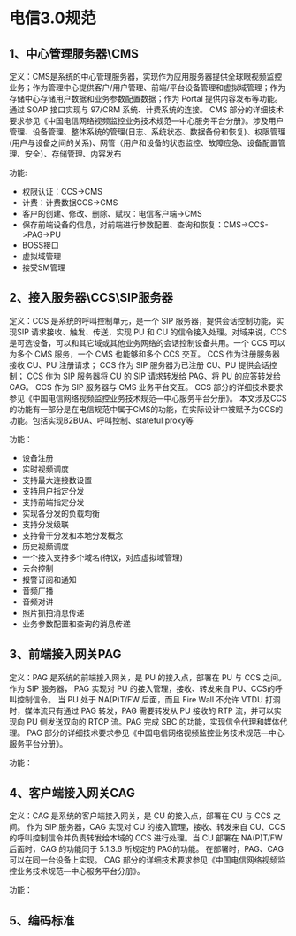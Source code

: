 # 电信3.0规范 #



## 1、中心管理服务器\CMS ##

定义：CMS是系统的中心管理服务器，实现作为应用服务器提供全球眼视频监控业务；作为管理中心提供客户/用户管理、前端/平台设备管理和虚拟域管理；作为存储中心存储用户数据和业务参数配置数据；作为 Portal  提供内容发布等功能。通过 SOAP 接口实现与 97/CRM 系统、计费系统的连接。 CMS  部分的详细技术要求参见《中国电信网络视频监控业务技术规范—中心服务平台分册》。涉及用户管理、设备管理、整体系统的管理(日志、系统状态、数据备份和恢复)、权限管理(用户与设备之间的关系)、网管（用户和设备的状态监控、故障应急、设备配置管理、安全）、存储管理、内容发布

功能:
  * 权限认证：CCS->CMS
  * 计费：计费数据CCS->CMS
  * 客户的创建、修改、删除、赋权：电信客户端->CMS
  * 保存前端设备的信息，对前端进行参数配置、查询和恢复：CMS->CCS->PAG->PU
  * BOSS接口
  * 虚拟域管理
  * 接受SM管理

## 2、接入服务器\CCS\SIP服务器 ##

定义：CCS 是系统的呼叫控制单元，是一个 SIP 服务器，提供会话控制功能，实现SIP 请求接收、触发、传送，实现 PU 和 CU 的信令接入处理。对域来说，CCS是可选设备，可以和其它域或其他业务网络的会话控制设备共用。一个 CCS 可以为多个 CMS 服务，一个 CMS 也能够和多个 CCS 交互。 CCS 作为注册服务器接收 CU、PU 注册请求； CCS 作为 SIP  服务器为已注册 CU、PU 提供会话控制； CCS 作为 SIP 服务器将 CU 的 SIP  请求转发给 PAG、将 PU 的应答转发给CAG。
CCS 作为 SIP  服务器与 CMS 业务平台交互。
CCS 部分的详细技术要求参见《中国电信网络视频监控业务技术规范—中心服务平台分册》。
本文涉及CCS的功能有一部分是在电信规范中属于CMS的功能，在实际设计中被赋予为CCS的功能。包括实现B2BUA、呼叫控制、stateful proxy等

功能：
  * 设备注册
  * 实时视频调度
  * 支持最大连接数设置
  * 支持用户指定分发
  * 支持前端指定分发
  * 实现各分发的负载均衡
  * 支持分发级联
  * 支持骨干分发和本地分发概念
  * 历史视频调度
  * 一个接入支持多个域名(待议，对应虚拟域管理)
  * 云台控制
  * 报警订阅和通知
  * 音频广播
  * 音频对讲
  * 照片抓拍消息传递
  * 业务参数配置和查询的消息传递


## 3、前端接入网关PAG ##

定义：PAG 是系统的前端接入网关，是 PU 的接入点，部署在 PU 与 CCS 之间。 作为 SIP 服务器，  PAG 实现对 PU 的接入管理，接收、转发来自 PU、CCS的呼叫控制信令。 当 PU 处于 NA(P)T/FW 后面，而且 Fire Wall 不允许 VTDU 打洞时，媒体流只有通过 PAG 转发，PAG 需要转发从 PU 接收的 RTP 流，并可以实现向 PU 侧发送双向的 RTCP 流。PAG 完成 SBC 的功能，实现信令代理和媒体代理。 PAG 部分的详细技术要求参见《中国电信网络视频监控业务技术规范—中心服务平台分册》。

功能：

## 4、客户端接入网关CAG ##

定义：CAG 是系统的客户端接入网关，是 CU 的接入点，部署在 CU 与 CCS 之间。 作为 SIP 服务器，CAG 实现对 CU 的接入管理，接收、转发来自 CU、CCS的呼叫控制信令并负责转发给本域的 CCS 进行处理。当 CU 部署在 NA(P)T/FW 后面时，CAG 的功能同于 5.1.3.6 所规定的 PAG的功能。 在部署时，PAG、CAG 可以在同一台设备上实现。 CAG  部分的详细技术要求参见《中国电信网络视频监控业务技术规范—中心服务平台分册》。

功能：

## 5、编码标准 ##